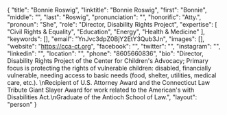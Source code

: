 {
  "title": "Bonnie Roswig",
  "linktitle": "Bonnie Roswig",
  "first": "Bonnie",
  "middle": "",
  "last": "Roswig",
  "pronunciation": "",
  "honorific": "Atty.",
  "pronoun": "She",
  "role": "Director, Disability Rights Project",
  "expertise": [
    "Civil Rights & Equality",
    "Education",
    "Energy",
    "Health & Medicine"
  ],
  "keywords": [],
  "email": "YnJvc3dpZ0BjY2EtY3Qub3Jn",
  "images": [],
  "website": "https://cca-ct.org",
  "facebook": "",
  "twitter": "",
  "instagram": "",
  "linkedin": "",
  "location": "",
  "phone": "8605660836",
  "bio": "Director, Disability Rights Project of the Center for Children's Advocacy; Primary focus is protecting the rights of vulnerable children: disabled, financially vulnerable, needing access to basic needs (food, shelter, utilities, medical care, etc.). \nRecipient of U.S. Attorney Award and the Connecticut Law Tribute Giant Slayer Award for work related to the American's with Disabilities Act.\nGraduate of the Antioch School of Law.",
  "layout": "person"
}
